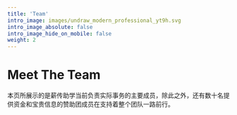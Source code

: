 ```yaml
---
title: 'Team'
intro_image: images/undraw_modern_professional_yt9h.svg
intro_image_absolute: false
intro_image_hide_on_mobile: false
weight: 2
---
```


# Meet The Team

本页所展示的是薪传助学当前负责实际事务的主要成员，除此之外，还有数十名提供资金和宝贵信息的赞助团成员在支持着整个团队一路前行。
